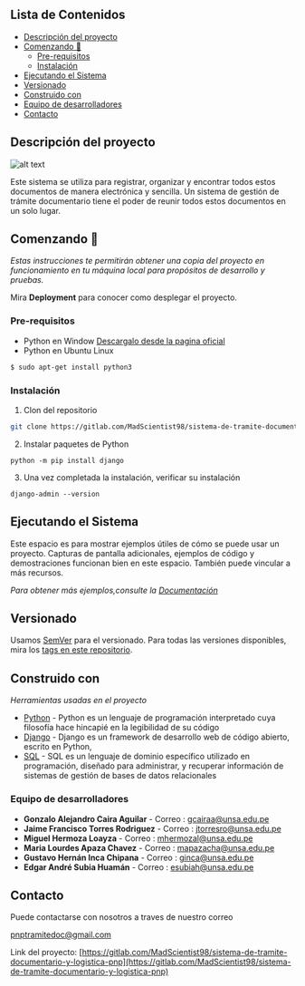 ## Lista de Contenidos

* [Descripción del proyecto](#descripción-del-proyecto)
* [Comenzando 🚀](#comenzando)
  * [Pre-requisitos](#pre-requisitos)
  * [Instalación](#instalación)
* [Ejecutando el Sistema ](#ejecutando-el-Sistema)
* [Versionado](#versionado)
* [Construido con](#construido-con)
* [Equipo de desarrolladores](#equipo-de-desarrolladores)
* [Contacto](#contacto)





## Descripción del proyecto

![alt text](https://ukit.com/help/_bl/0/41899733.png)

Este  sistema se utiliza para registrar, organizar y encontrar todos estos documentos de manera electrónica y sencilla. Un sistema de gestión de trámite documentario tiene el poder de reunir todos estos documentos en un solo lugar.

## Comenzando 🚀

_Estas instrucciones te permitirán obtener una copia del proyecto en funcionamiento en tu máquina local para propósitos de desarrollo y pruebas._

Mira **Deployment** para conocer como desplegar el proyecto.

### Pre-requisitos

* Python en Window [Descargalo desde la pagina oficial](https://www.python.org/downloads/)
* Python en Ubuntu Linux
```sh
$ sudo apt-get install python3
```

### Instalación

1. Clon del repositorio
```sh
git clone https://gitlab.com/MadScientist98/sistema-de-tramite-documentario-y-logistica-pnp.git
```
2. Instalar paquetes de Python 
```pytho
python -m pip install django
```
3. Una vez completada la instalación, verificar su instalación 
```pytho
django-admin --version
```



## Ejecutando el Sistema 

Este espacio es para mostrar ejemplos útiles de cómo se puede usar un proyecto. Capturas de pantalla adicionales, ejemplos de código y demostraciones funcionan bien en este espacio. También puede vincular a más recursos.

_Para obtener más ejemplos,consulte la [Documentación](https://google.com)_

## Versionado

Usamos [SemVer](http://semver.org/) para el versionado. Para todas las versiones disponibles, mira los [tags en este repositorio](https://gitlab.com/MadScientist98/sistema-de-tramite-documentario-y-logistica-pnp/-/tags).

## Construido con

_Herramientas usadas en el proyecto_

* [Python](https://www.python.org/) - Python es un lenguaje de programación interpretado cuya filosofía hace hincapié en la legibilidad de su código
* [Django](https://www.djangoproject.com/) - Django es un framework de desarrollo web de código abierto, escrito en Python,
* [SQL](https://es.wikipedia.org/wiki/SQL) - SQL es un lenguaje de dominio específico utilizado en programación, diseñado para administrar, y recuperar información de sistemas de gestión de bases de datos relacionales

### Equipo de desarrolladores 



* **Gonzalo Alejandro Caira Aguilar** - Correo : [gcairaa@unsa.edu.pe](gcairaa@unsa.edu.pe)
* **Jaime Francisco Torres Rodriguez** - Correo : [jtorresro@unsa.edu.pe](jtorresro@unsa.edu.pe)
* **Miguel Hermoza Loayza** - Correo : [mhermozal@unsa.edu.pe](mhermozal@unsa.edu.pe)
* **Maria Lourdes Apaza Chavez** - Correo : [mapazacha@unsa.edu.pe](mapazacha@unsa.edu.pe)
* **Gustavo Hernán Inca Chipana**  - Correo : [ginca@unsa.edu.pe](ginca@unsa.edu.pe)
* **Edgar André Subia Huamán** - Correo : [esubiah@unsa.edu.pe](esubiah@unsa.edu.pe)

## Contacto

Puede contactarse con nosotros a traves de nuestro correo 

[pnptramitedoc@gmail.com](pnptramitedoc@gmail.com)


Link del proyecto: [https://gitlab.com/MadScientist98/sistema-de-tramite-documentario-y-logistica-pnp](https://gitlab.com/MadScientist98/sistema-de-tramite-documentario-y-logistica-pnp)
